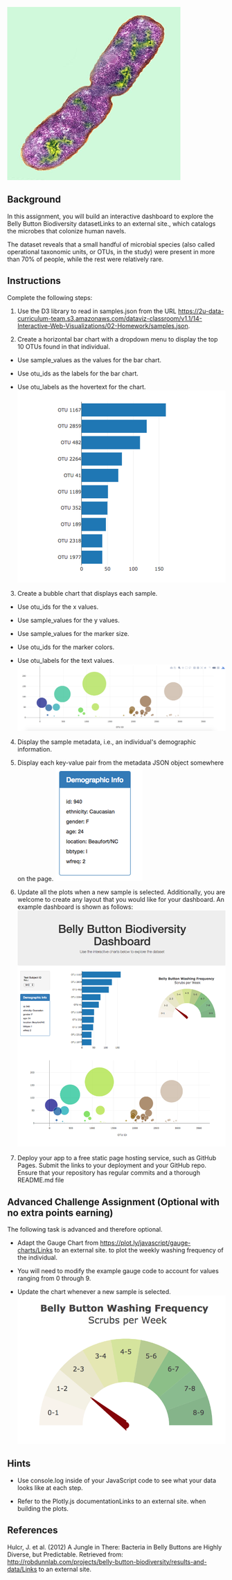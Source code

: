 ![Bacteria](Images/bacteria.jpg)

## Background
In this assignment, you will build an interactive dashboard to explore the Belly Button Biodiversity datasetLinks to an external site., which catalogs the microbes that colonize human navels.

The dataset reveals that a small handful of microbial species (also called operational taxonomic units, or OTUs, in the study) were present in more than 70% of people, while the rest were relatively rare.

## Instructions
Complete the following steps:

1. Use the D3 library to read in samples.json from the URL https://2u-data-curriculum-team.s3.amazonaws.com/dataviz-classroom/v1.1/14-Interactive-Web-Visualizations/02-Homework/samples.json.

2. Create a horizontal bar chart with a dropdown menu to display the top 10 OTUs found in that individual.

 - Use sample_values as the values for the bar chart.

 - Use otu_ids as the labels for the bar chart.

 - Use otu_labels as the hovertext for the chart.
 ![hw01](Images/hw01.png)
 
3. Create a bubble chart that displays each sample.

 - Use otu_ids for the x values.

 - Use sample_values for the y values.

 - Use sample_values for the marker size.

 - Use otu_ids for the marker colors.

 - Use otu_labels for the text values.
 ![bubble_chart](Images/bubble_chart.png)
 
4. Display the sample metadata, i.e., an individual's demographic information.

5. Display each key-value pair from the metadata JSON object somewhere on the page.
![hw03](Images/hw03.png)

6. Update all the plots when a new sample is selected. Additionally, you are welcome to create any layout that you would like for your dashboard. An example dashboard is shown as follows:
![hw02](Images/hw02.png)
7. Deploy your app to a free static page hosting service, such as GitHub Pages. Submit the links to your deployment and your GitHub repo. Ensure that your repository has regular commits and a thorough README.md file

## Advanced Challenge Assignment (Optional with no extra points earning)
The following task is advanced and therefore optional.

 - Adapt the Gauge Chart from https://plot.ly/javascript/gauge-charts/Links to an external site. to plot the weekly washing frequency of the individual.

 - You will need to modify the example gauge code to account for values ranging from 0 through 9.

 - Update the chart whenever a new sample is selected.
 ![gauge](Images/gauge.png)
## Hints
 - Use console.log inside of your JavaScript code to see what your data looks like at each step.

 - Refer to the Plotly.js documentationLinks to an external site. when building the plots.
 


## References
Hulcr, J. et al. (2012) A Jungle in There: Bacteria in Belly Buttons are Highly Diverse, but Predictable. Retrieved from: http://robdunnlab.com/projects/belly-button-biodiversity/results-and-data/Links to an external site.
 
 
 
